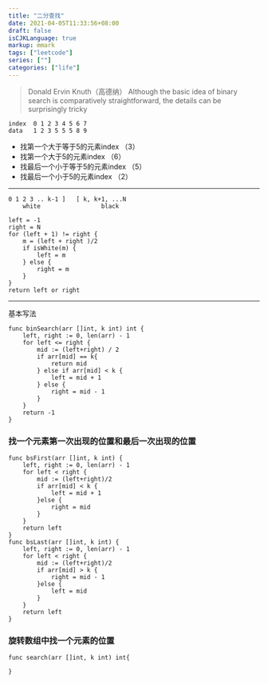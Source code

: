 ```yaml
---
title: "二分查找"
date: 2021-04-05T11:33:56+08:00
draft: false
isCJKLanguage: true
markup: mmark
tags: ["leetcode"]
series: [""]
categories: ["life"]
---
```


> Donald Ervin Knuth（高德纳）
> Although the basic idea of binary search is comparatively straightforward, the details can be surprisingly tricky


```
index  0 1 2 3 4 5 6 7
data   1 2 3 5 5 5 8 9
```

+ 找第一个大于等于5的元素index （3）
+ 找第一个大于5的元素index （6）
+ 找最后一个小于等于5的元素index （5）
+ 找最后一个小于5的元素index （2）

---

```
0 1 2 3 .. k-1 ]   [ k, k+1, ...N
    white                 black
```

``` golang
left = -1
right = N
for (left + 1) != right {
    m = (left + right )/2
    if isWhite(m) {
        left = m
    } else {
        right = m
    }
}
return left or right
```
---

基本写法
```golang
func binSearch(arr []int, k int) int {
    left, right := 0, len(arr) - 1
    for left <= right {
        mid := (left+right) / 2
        if arr[mid] == k{
            return mid
        } else if arr[mid] < k {
            left = mid + 1
        } else {
            right = mid - 1
        }
    }
    return -1
}

```


### 找一个元素第一次出现的位置和最后一次出现的位置

```golang
func bsFirst(arr []int, k int) {
    left, right := 0, len(arr) - 1
    for left < right {
        mid := (left+right)/2
        if arr[mid] < k {
            left = mid + 1 
        }else {
            right = mid
        }
    }
    return left
}
func bsLast(arr []int, k int) {
    left, right := 0, len(arr) - 1
    for left < right {
        mid := (left+right)/2
        if arr[mid] > k {
            right = mid - 1
        }else {
            left = mid
        }
    }
    return left
}

```

### 旋转数组中找一个元素的位置

``` golang
func search(arr []int, k int) int{

}


```